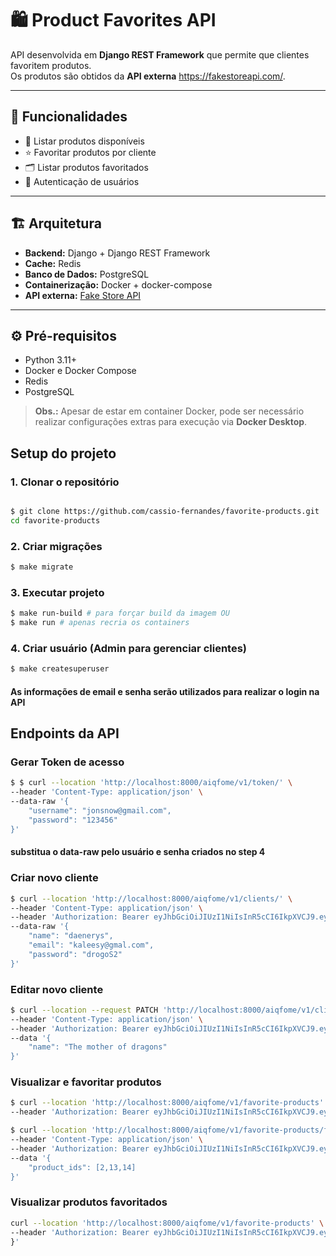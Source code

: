 # 🛍️ Product Favorites API

API desenvolvida em **Django REST Framework** que permite que clientes favoritem produtos.  
Os produtos são obtidos da **API externa** https://fakestoreapi.com/.

---

## 📌 Funcionalidades

- 🔎 Listar produtos disponíveis
- ⭐ Favoritar produtos por cliente
- 🗂️ Listar produtos favoritados
- 🔐 Autenticação de usuários

---

## 🏗️ Arquitetura

- **Backend:** Django + Django REST Framework
- **Cache:** Redis
- **Banco de Dados:** PostgreSQL
- **Containerização:** Docker + docker-compose
- **API externa:** [Fake Store API](https://fakestoreapi.com/)

---

## ⚙️ Pré-requisitos

- Python 3.11+
- Docker e Docker Compose
- Redis
- PostgreSQL

> **Obs.:** Apesar de estar em container Docker, pode ser necessário realizar configurações extras para execução via **Docker Desktop**.

## Setup do projeto

### 1. Clonar o repositório
```bash

$ git clone https://github.com/cassio-fernandes/favorite-products.git
cd favorite-products
```

### 2. Criar migrações
```bash
$ make migrate
```

### 3. Executar projeto
```bash
$ make run-build # para forçar build da imagem OU
$ make run # apenas recria os containers
```

### 4. Criar usuário (Admin para gerenciar clientes)
```bash
$ make createsuperuser
```

#### As informações de email e senha serão utilizados para realizar o login na API

## Endpoints da API

### Gerar Token de acesso
```bash
$ $ curl --location 'http://localhost:8000/aiqfome/v1/token/' \
--header 'Content-Type: application/json' \
--data-raw '{
    "username": "jonsnow@gmail.com",
    "password": "123456"
}'
```
#### substitua o data-raw pelo usuário e senha criados no step 4

### Criar novo cliente
```bash
$ curl --location 'http://localhost:8000/aiqfome/v1/clients/' \
--header 'Content-Type: application/json' \
--header 'Authorization: Bearer eyJhbGciOiJIUzI1NiIsInR5cCI6IkpXVCJ9.eyJ0b2tlbl90eXBlIjoiYWNjZXNzIiwiZXhwIjoxNzU2MjA5NzYxLCJpYXQiOjE3NTYyMDk0NjEsImp0aSI6ImQ1YzIwODE3NTZhMTQzNzBiYmNjMjk0ZmM2MWQ4ZjY4IiwidXNlcl9pZCI6IjUifQ.ov9RkX-k-VYaW6stkYXc_VWe8GUlysefgZk7N_AopyM' \
--data-raw '{
    "name": "daenerys",
    "email": "kaleesy@gmal.com",
    "password": "drogoS2"
}'
```
### Editar novo cliente
```bash
$ curl --location --request PATCH 'http://localhost:8000/aiqfome/v1/clients/382be7d4-4a34-40e1-9725-f2c51f34db24/' \
--header 'Content-Type: application/json' \
--header 'Authorization: Bearer eyJhbGciOiJIUzI1NiIsInR5cCI6IkpXVCJ9.eyJ0b2tlbl90eXBlIjoiYWNjZXNzIiwiZXhwIjoxNzU2MjEwNjk3LCJpYXQiOjE3NTYyMTAzOTcsImp0aSI6IjBiNjNiMzQ2ODdjYzQzYjNiZjJmMWY5NjdiZThmY2MwIiwidXNlcl9pZCI6IjUifQ.K52neQ9Me_kdgzho-5I-od1sK7NjY9Z54yVSVClYB8U' \
--data '{
    "name": "The mother of dragons"
}'
```
### Visualizar e favoritar produtos
```bash
$ curl --location 'http://localhost:8000/aiqfome/v1/favorite-products' \
--header 'Authorization: Bearer eyJhbGciOiJIUzI1NiIsInR5cCI6IkpXVCJ9.eyJ0b2tlbl90eXBlIjoiYWNjZXNzIiwiZXhwIjoxNzU2MjExMTU1LCJpYXQiOjE3NTYyMTA4NTUsImp0aSI6IjE5ZGRjMGJlYTNjMzQzNDk4NDMyMTU2MmI3YTRlOTYxIiwidXNlcl9pZCI6IjUifQ.8aCG6luIeyyNJU3KmY9ckrc8uTUyu_bEqyD6m2h0yLA' \

$ curl --location 'http://localhost:8000/aiqfome/v1/favorite-products/favorite/' \
--header 'Content-Type: application/json' \
--header 'Authorization: Bearer eyJhbGciOiJIUzI1NiIsInR5cCI6IkpXVCJ9.eyJ0b2tlbl90eXBlIjoiYWNjZXNzIiwiZXhwIjoxNzU2MjExMTU1LCJpYXQiOjE3NTYyMTA4NTUsImp0aSI6IjE5ZGRjMGJlYTNjMzQzNDk4NDMyMTU2MmI3YTRlOTYxIiwidXNlcl9pZCI6IjUifQ.8aCG6luIeyyNJU3KmY9ckrc8uTUyu_bEqyD6m2h0yLA' \
--data '{
    "product_ids": [2,13,14]
}'
```
### Visualizar produtos favoritados
```bash
curl --location 'http://localhost:8000/aiqfome/v1/favorite-products' \
--header 'Authorization: Bearer eyJhbGciOiJIUzI1NiIsInR5cCI6IkpXVCJ9.eyJ0b2tlbl90eXBlIjoiYWNjZXNzIiwiZXhwIjoxNzU2MjExNDc2LCJpYXQiOjE3NTYyMTExNzYsImp0aSI6IjljODZlMDA0ZTAxZjQxOGRiOWVjZmU3ZjY3ZDUxY2M4IiwidXNlcl9pZCI6IjUifQ.NG36gh01eVtdv4O50cMWLN4SkkAmA_IK7aYTwGb6xFw' \
}'
```
